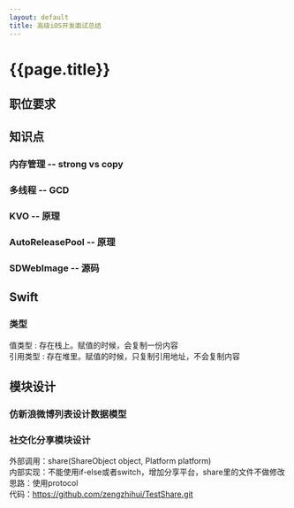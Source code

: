 ```yaml
---
layout: default
title: 高级iOS开发面试总结
---
```

# {{page.title}}

## 职位要求

## 知识点

### 内存管理 -- strong vs copy

### 多线程 -- GCD

### KVO -- 原理

### AutoReleasePool -- 原理

### SDWebImage -- 源码

## Swift

### 类型
值类型 : 存在栈上。赋值的时候，会复制一份内容    
引用类型 : 存在堆里。赋值的时候，只复制引用地址，不会复制内容

## 模块设计
### 仿新浪微博列表设计数据模型
### 社交化分享模块设计
外部调用：share(ShareObject object, Platform platform)    
内部实现：不能使用if-else或者switch，增加分享平台，share里的文件不做修改    
思路：使用protocol    
代码：<https://github.com/zengzhihui/TestShare.git>    
